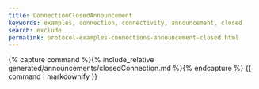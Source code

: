 ```yaml
---
title: ConnectionClosedAnnouncement
keywords: examples, connection, connectivity, announcement, closed
search: exclude
permalink: protocol-examples-connections-announcement-closed.html
---
```


{% capture command %}{% include_relative generated/announcements/closedConnection.md %}{% endcapture %}
{{ command | markdownify }}
